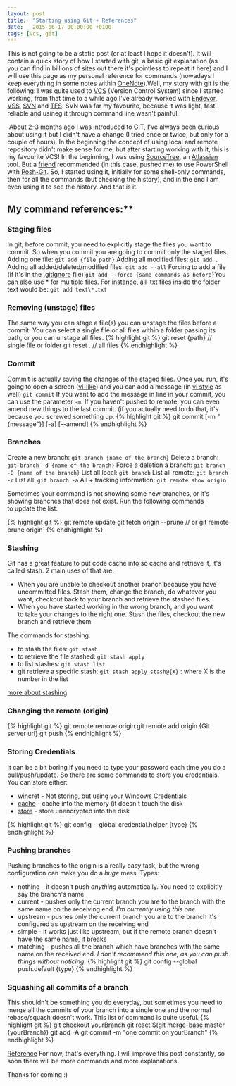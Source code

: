 ```yaml
---
layout: post
title:  "Starting using Git + References"
date:   2015-06-17 00:00:00 +0100
tags: [vcs, git]
---
```

This is not going to be a static post (or at least I hope it doesn't). It will contain a quick story of how I started with git, a basic git explanation (as you can find in billions of sites out there it's pointless to repeat it here) and I will use this page as my personal reference for commands (nowadays I keep everything in some notes within [OneNote](https://www.onenote.com/)).Well, my story with git is the following: I was quite used to [VCS](https://en.wikipedia.org/wiki/Version_control) (Version Control System) since I started working, from that time to a while ago I've already worked with [Endevor](https://en.wikipedia.org/wiki/Endevor), [VSS](https://en.wikipedia.org/wiki/Microsoft_Visual_SourceSafe), [SVN](https://en.wikipedia.org/wiki/Apache_Subversion) and [TFS](https://en.wikipedia.org/wiki/Team_Foundation_Server). SVN was far my favourite, because it was light, fast, reliable and usineg it through command line wasn't painful.
<!--more-->
 About 2-3 months ago I was introduced to [GIT](https://en.wikipedia.org/wiki/Git_(software)), I've always been curious about using it but I didn't have a change (I tried once or twice, but only for a couple of hours). In the beginning the concept of using local and remote repository didn't make sense for me, but after starting working with it, this is my favourite VCS! In the beginning, I was using [SourceTree](https://www.sourcetreeapp.com/), an [Atlassian](https://www.atlassian.com/) tool. But a [friend](http://www.nepomuceno.ninja/Managing-Azure-with-GO/) recommended (in this case, pushed me) to use PowerShell with [Posh-Git](https://github.com/dahlbyk/posh-git). So, I started using it, initially for some shell-only commands, then for all the commands (but checking the history), and in the end I am even using it to see the history. And that is it.

## My command references:**

### Staging files
In git, before commit, you need to explicitly stage the files you want to commit. So when you commit you are going to commit only the staged files. Adding one file: `git add {file path}` Adding all modified files: `git add .` Adding all added/deleted/modified files: `git add --all` Forcing to add a file (if it's in the [.gitignore](http://git-scm.com/docs/gitignore) file) `git add --force {same commands as before}`You can also use * for multiple files. For instance, all .txt files inside the folder text would be: `git add text\*.txt`

### Removing (unstage) files
The same way you can stage a file(s) you can unstage the files before a commit. You can select a single file or all files within a folder passing its path, or you can unstage all files.
{% highlight git %}
git reset {path} // single file or folder
git reset . // all files
{% endhighlight %}

### Commit
Commit is actually saving the changes of the staged files. Once you run, it's going to open a screen ([vi-like](https://en.wikipedia.org/wiki/Vi)) and you can add a message (in [vi style](https://www.cs.colostate.edu/helpdocs/vi.html) as well) `git commit` If you want to add the message in line in your commit, you can use the parameter `-m`. If you haven't pushed to remote, you can even amend new things to the last commit. (if you actually need to do that, it's because you screwed something up.
{% highlight git %}
git commit [-m "{message"}] [-a] [--amend]
{% endhighlight %}

### Branches
Create a new branch: `git branch {name of the branch}` Delete a branch: `git branch -d {name of the branch}` Force a deletion a branch: `git branch -D {name of the branch}` List all local: `git branch` List all remote: `git branch -r` List all: `git branch -a` All + tracking information: `git remote show origin`

Sometimes your command is not showing some new branches, or it's showing branches that does not exist. Run the following commands to update the list:

{% highlight git %}
git remote update
git fetch origin --prune // or git remote prune origin`
{% endhighlight %}

### Stashing
Git has a great feature to put code cache into so cache and retrieve it, it's called stash. 2 main uses of that are:

* When you are unable to checkout another branch because you have uncommitted files. Stash them, change the branch, do whatever you want, checkout back to your branch and retrieve the stashed files.
* When you have started working in the wrong branch, and you want to take your changes to the right one. Stash the files, checkout the new branch and retrieve them

The commands for stashing:

* to stash the files: `git stash`
* to retrieve the file stashed: `git stash apply`
* to list stashes: `git stash list`
* git retrieve a specific stash: `git stash apply stash@{X}` : where X is the number in the list

[more about stashing](https://git-scm.com/book/en/v1/Git-Tools-Stashing)

### Changing the remote (origin)
{% highlight git %}
git remote remove origin
git remote add origin {Git server url}
git push
{% endhighlight %}

### Storing Credentials
It can be a bit boring if you need to type your password each time you do a pull/push/update. So there are some commands to store you credentials. You can store either:

*   [wincret](https://help.github.com/articles/caching-your-github-password-in-git/) - Not storing, but using your Windows Credentials
*   [cache](http://git-scm.com/docs/git-credential-cache) - cache into the memory (it doesn't touch the disk
*   [store](http://git-scm.com/docs/git-credential-store) - store unencrypted into the disk

{% highlight git %}
git config --global credential.helper {type}
{% endhighlight %}

### Pushing branches
Pushing branches to the origin is a really easy task, but the wrong configuration can make you do a *huge* mess. Types:

* nothing - it doesn't push *anything* automatically. You need to explicitly say the branch's name
* current - pushes only the current branch you are to the branch with the same name on the receiving end. *I'm currently using this one*
* upstream - pushes only the current branch you are to the branch it's configured as upstream on the receiving end
* simple - it works just like upstream, but if the remote branch doesn't have the same name, it breaks
* matching - pushes all the branch which have branches with the same name on the received end. *I don't recommend this one, as you can push things without noticing.*
{% highlight git %}
git config --global push.default {type}
{% endhighlight %}

### Squashing all commits of a branch
This shouldn't be something you do everyday, but sometimes you need to merge all the commits of your branch into a single one and the normal rebase/squash doesn't work. This list of command is quite useful.
{% highlight git %}
git checkout yourBranch
git reset $(git merge-base master {yourBranch})
git add -A
git commit -m "one commit on yourBranch"
{% endhighlight %}

[Reference](http://stackoverflow.com/questions/25356810/git-how-to-squash-all-commits-on-branch) For now, that's everything. I will improve this post constantly, so soon there will be more commands and more explanations.

Thanks for coming :)
